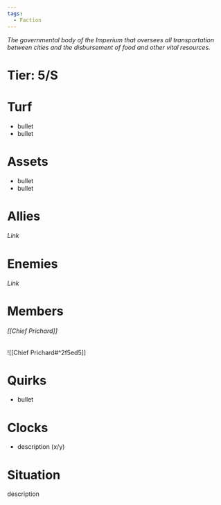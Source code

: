 ```yaml
---
tags:
  - Faction
---
```

*The
governmental body of the Imperium that oversees all transportation between cities and the disbursement of food and other vital resources.*
# Tier: 5/S
# Turf
- bullet
- bullet
# Assets
- bullet
- bullet
# Allies
###### Link
# Enemies
###### Link
# Members
###### [[Chief Prichard]]
![[Chief Prichard#^2f5ed5]]
# Quirks
- bullet
# Clocks
- description (x/y)
# Situation
description